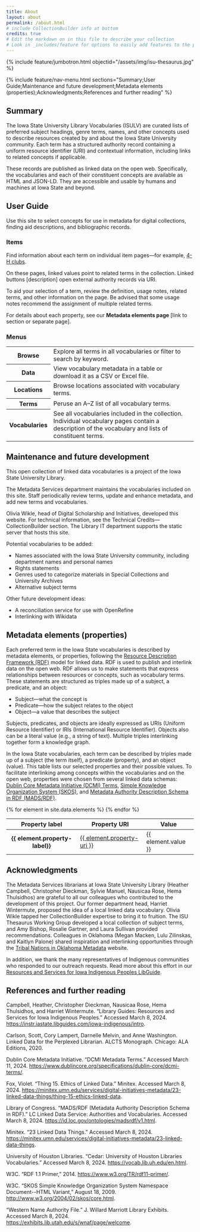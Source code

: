 ```yaml
---
title: About
layout: about
permalink: /about.html
# include CollectionBuilder info at bottom
credits: true
# Edit the markdown on in this file to describe your collection
# Look in _includes/feature for options to easily add features to the page
---
```


{% include feature/jumbotron.html objectid="/assets/img/isu-thesaurus.jpg" %} 

{% include feature/nav-menu.html sections="Summary;User Guide;Maintenance and future development;Metadata elements (properties);Acknowledgments;References and further reading" %}

## Summary

The Iowa State University Library Vocabularies (ISULV) are curated lists of preferred subject headings, genre terms, names, and other concepts used to describe resources created by and about the Iowa State University community. Each term has a structured authority record containing a uniform resource identifier (URI) and contextual information, including links to related concepts if applicable.

These records are published as linked data on the open web. Specifically, the vocabularies and each of their constituent concepts are available as HTML and JSON-LD. They are accessible and usable by humans and machines at Iowa State and beyond.

## User Guide

Use this site to select concepts for use in metadata for digital collections, finding aid descriptions, and bibliographic records.

### Items

Find information about each term on individual item pages—for example, [4-H clubs](https://isu-digital.github.io/isu-thesaurus/items/isut001.html).

On these pages, linked values point to related terms in the collection. Linked buttons [description] open external authority records via URI. 

To aid your selection of a term, review the definition, usage notes, related terms, and other information on the page. Be advised that some usage notes recommend the assignment of multiple related terms.

For details about each property, see our **Metadata elements page** [link to section or separate page].

### Menus

<div style="max-width: 650px; margin-left: auto; margin-right: auto;">
    <table class="table table table-striped">
        <tbody>
            <tr>
                <th scope="row">Browse</th>
                <td>Explore all terms in all vocabularies or filter to search by keyword.</td>
            </tr>
            <tr>
                <th scope="row">Data</th>
                <td>View vocabulary metadata in a table or download it as a CSV or Excel file.</td>
            </tr>
            <tr>
                <th scope="row">Locations</th>
                <td>Browse locations associated with vocabulary terms.</td>
            </tr>
            <tr>
                <th scope="row">Terms</th>
                <td>Peruse an A–Z list of all vocabulary terms.</td>
            </tr>
            <tr>
            <th scope="row">Vocabularies</th>
                <td>See all vocabularies included in the collection. Individual vocabulary pages contain a description of the vocabulary and lists of constituent terms.</td>
            </tr>
        </tbody>
    </table>
</div>

## Maintenance and future development

This open collection of linked data vocabularies is a project of the Iowa State University Library.

The Metadata Services department maintains the vocabularies included on this site. Staff periodically review terms, update and enhance metadata, and add new terms and vocabularies.

Olivia Wikle, head of Digital Scholarship and Initiatives, developed this website. For technical information, see the Technical Credits—CollectionBuilder section. The Library IT department supports the static server that hosts this site.

Potential vocabularies to be added:
- Names associated with the Iowa State University community, including department names and personal names
- Rights statements
- Genres used to categorize materials in Special Collections and University Archives
- Alternative subject terms

Other future development ideas:
- A reconciliation service for use with OpenRefine
- Interlinking with Wikidata

## Metadata elements (properties)

Each preferred term in the Iowa State vocabularies is described by metadata elements, or properties, following the [Resource Description Framework (RDF)](https://www.w3.org/TR/rdf11-primer/) model for linked data. RDF is used to publish and interlink data on the open web. RDF allows us to make statements that express relationships between resources or concepts, such as vocabulary terms. These statements are structured as triples made up of a subject, a predicate, and an object: 

- Subject—what the concept is
- Predicate—how the subject relates to the object
- Object—a value that describes the subject

Subjects, predicates, and objects are ideally expressed as URIs (Uniform Resource Identifier) or IRIs (International Resource Identifier). Objects also can be a literal value (e.g., a string of text). Multiple triples interlinking together form a knowledge graph.

In the Iowa State vocabularies, each term can be described by triples made up of a subject (the term itself), a predicate (property), and an object (value). This table lists our selected properties and their possible values. To facilitate interlinking among concepts within the vocabularies and on the open web, properties were chosen from several linked data schemas: [Dublin Core Metadata Initiative (DCMI) Terms](https://www.dublincore.org/specifications/dublin-core/dcmi-terms/), [Simple Knowledge Organization System (SKOS)](https://www.w3.org/2009/08/skos-reference/skos.html), and [Metadata Authority Description Schema in RDF (MADS/RDF)](https://id.loc.gov/ontologies/madsrdf/v1.html). 

<div style="max-width: 900px; margin-left: auto; margin-right: auto;" class="py-4">
    <table class="table table table-striped">
        <thead>
            <tr>
                <th scope="col">Property label</th>
                <th scope="col">Property URI</th>
                <th scope="col">Value</th>
            </tr>
        </thead>
        <tbody>
            {% for element in site.data.elements %}
            <tr>
                <th scope="row">{{ element.property-label}}</th>
                <td><a href="{{ element.property-uri }}">{{ element.property-uri }}</a></td>
                <td>{{ element.value }}</td>
            </tr>
            {% endfor %}
        </tbody>
    </table>
</div>

## Acknowledgments

The Metadata Services librarians at Iowa State University Library (Heather Campbell, Christopher Dieckman, Sylvie Manuel, Nausicaa Rose, Hema Thulsidhos) are grateful to all our colleagues who contributed to the development of this project. Our former department head, Harriet Wintermute, proposed the idea of a local linked data vocabulary. Olivia Wikle tapped her CollectionBuilder expertise to bring it to fruition. The ISU Thesaurus Working Group developed a local collection of subject terms, and Amy Bishop, Rosalie Gartner, and Laura Sullivan provided recommendations. Colleagues in Oklahoma (Megan Macken, Lulu Zilinskas, and Kaitlyn Palone) shared inspiration and interlinking opportunities through the [Tribal Nations in Oklahoma Metadata](https://oms.library.okstate.edu/s/tribal-nations-metadata/page/home) website.

In addition, we thank the many representatives of Indigenous communities who responded to our outreach requests. Read more about this effort in our [Resources and Services for Iowa Indigenous Peoples LibGuide](https://go.iastate.edu/UAREL3).

## References and further reading

Campbell, Heather, Christopher Dieckman, Nausicaa Rose, Hema Thulsidhos, and Harriet Wintermute. “Library Guides: Resources and Services for Iowa Indigenous Peoples.” Accessed March 8, 2024. <https://instr.iastate.libguides.com/iowa-indigenous/intro>.

Carlson, Scott, Cory Lampert, Darnelle Melvin, and Anne Washington. Linked Data for the Perplexed Librarian. ALCTS Monograph. Chicago: ALA Editions, 2020.

Dublin Core Metadata Initiative. “DCMI Metadata Terms.” Accessed March 11, 2024. <https://www.dublincore.org/specifications/dublin-core/dcmi-terms/>.

Fox, Violet. “Thing 15. Ethics of Linked Data.” Minitex. Accessed March 8, 2024. <https://minitex.umn.edu/services/digital-initiatives-metadata/23-linked-data-things/thing-15-ethics-linked-data>.

Library of Congress. “MADS/RDF (Metadata Authority Description Schema in RDF).” LC Linked Data Service: Authorities and Vocabularies. Accessed March 8, 2024. <https://id.loc.gov/ontologies/madsrdf/v1.html>.

Minitex. “23 Linked Data Things.” Accessed March 8, 2024. <https://minitex.umn.edu/services/digital-initiatives-metadata/23-linked-data-things>.

University of Houston Libraries. “Cedar: University of Houston Libraries Vocabularies.” Accessed March 8, 2024. <https://vocab.lib.uh.edu/en.html>.

W3C. “RDF 1.1 Primer,” 2014. <https://www.w3.org/TR/rdf11-primer/>.

W3C. “SKOS Simple Knowledge Organization System Namespace Document--HTML Variant,” August 18, 2009. <http://www.w3.org/2004/02/skos/core.html>.

“Western Name Authority File.” J. Willard Marriott Library Exhibits. Accessed March 8, 2024. <https://exhibits.lib.utah.edu/s/wnaf/page/welcome>.

